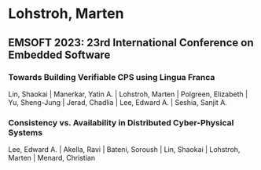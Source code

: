 # Lohstroh, Marten

## EMSOFT 2023: 23rd International Conference on Embedded Software

### Towards Building Verifiable CPS using Lingua Franca
Lin, Shaokai | Manerkar, Yatin A. | Lohstroh, Marten | Polgreen, Elizabeth | Yu, Sheng-Jung | Jerad, Chadlia | Lee, Edward A. | Seshia, Sanjit A.

### Consistency vs. Availability in Distributed Cyber-Physical Systems
Lee, Edward A. | Akella, Ravi | Bateni, Soroush | Lin, Shaokai | Lohstroh, Marten | Menard, Christian

